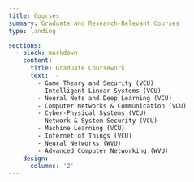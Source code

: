 ```yaml
---
title: Courses
summary: Graduate and Research-Relevant Courses
type: landing

sections:
  - block: markdown
    content:
      title: Graduate Coursework
      text: |-
        - Game Theory and Security (VCU)  
        - Intelligent Linear Systems (VCU)  
        - Neural Nets and Deep Learning (VCU)  
        - Computer Networks & Communication (VCU)  
        - Cyber-Physical Systems (VCU)  
        - Network & System Security (VCU)  
        - Machine Learning (VCU)  
        - Internet of Things (VCU)  
        - Neural Networks (WVU)  
        - Advanced Computer Networking (WVU)  
    design:
      columns: '2'
---
```


